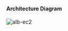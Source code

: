 #### Architecture Diagram
![alb-ec2](https://github.com/user-attachments/assets/315f9513-0745-4ca2-87d5-936a1123eb79)

